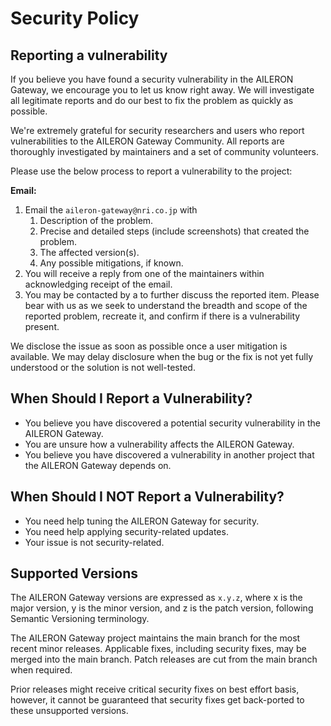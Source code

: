 # Security Policy

## Reporting a vulnerability

If you believe you have found a security vulnerability in the AILERON Gateway, we encourage you to let us know right away.
We will investigate all legitimate reports and do our best to fix the problem as quickly as possible.

We're extremely grateful for security researchers and users who report vulnerabilities to the AILERON Gateway Community.
All reports are thoroughly investigated by maintainers and a set of community volunteers.

Please use the below process to report a vulnerability to the project:

**Email:**

1. Email the `aileron-gateway@nri.co.jp` with
    1. Description of the problem.
    2. Precise and detailed steps (include screenshots) that created the problem.
    3. The affected version(s).
    4. Any possible mitigations, if known.
2. You will receive a reply from one of the maintainers within acknowledging receipt of the email.
3. You may be contacted by a to further discuss the reported item. Please bear with us as we seek to understand the breadth and scope of the reported problem, recreate it, and confirm if there is a vulnerability present.

We disclose the issue as soon as possible once a user mitigation is available.
We may delay disclosure when the bug or the fix is not yet fully understood or the solution is not well-tested.

## When Should I Report a Vulnerability?

- You believe you have discovered a potential security vulnerability in the AILERON Gateway.
- You are unsure how a vulnerability affects the AILERON Gateway.
- You believe you have discovered a vulnerability in another project that the AILERON Gateway depends on.

## When Should I NOT Report a Vulnerability?

- You need help tuning the AILERON Gateway for security.
- You need help applying security-related updates.
- Your issue is not security-related.

## Supported Versions

The AILERON Gateway versions are expressed as `x.y.z`, where x is the major version, y is the minor version, and z is the patch version, following Semantic Versioning terminology.

The AILERON Gateway project maintains the main branch for the most recent minor releases.
Applicable fixes, including security fixes, may be merged into the main branch.
Patch releases are cut from the main branch when required.

Prior releases might receive critical security fixes on best effort basis, however, it cannot be guaranteed that security fixes get back-ported to these unsupported versions.
